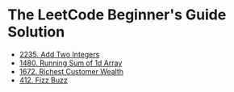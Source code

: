 # The LeetCode Beginner's Guide Solution

- [2235. Add Two Integers](/2235_Add_Two_Integers)
- [1480. Running Sum of 1d Array](/1480_Running_Sum_of_1d_Array)
- [1672. Richest Customer Wealth](/1672_Richest_Customer_Wealth)
- [412. Fizz Buzz](/412_Fizz_Buzz)